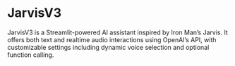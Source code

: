 # JarvisV3
JarvisV3 is a Streamlit-powered AI assistant inspired by Iron Man’s Jarvis. It offers both text and realtime audio interactions using OpenAI’s API, with customizable settings including dynamic voice selection and optional function calling.
